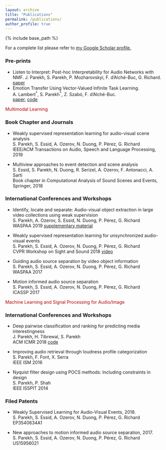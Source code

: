 ```yaml
---
layout: archive
title: "Publications"
permalink: /publications/
author_profile: true
---
```


{% include base_path %}


For a complete list please refer to <u><a href="https://scholar.google.com/citations?user=0k_gLpsAAAAJ&hl=en">my Google Scholar profile</a>.</u>




### Pre-prints
- Listen to Interpret: Post-hoc Interpretability for Audio
Networks with NMF. 
J. Parekh, S. Parekh, P. Mozharovskyi, F. d’Alché-Buc, G. Richard. 
[paper](https://arxiv.org/abs/2202.11479)
- Emotion Transfer Using Vector-Valued Infinite Task Learning.  
A. Lambert<sup>\*</sup>, S. Parekh<sup>\*</sup>, Z. Szabó, F. d’Alché-Buc.  
[paper](/files/vITL_emotransfer.pdf), [code](https://github.com/allambert/torch_itl/tree/master)

<p style="color:#b30000;"> Multimodal Learning </p>

### Book Chapter and Journals

- Weakly supervised representation learning for audio-visual scene analysis  
S. Parekh, S. Essid, A. Ozerov, N. Duong, P. Pérez, G. Richard  
IEEE/ACM Transactions on Audio, Speech and Language Processing, 2019

- Multiview approaches to event detection and scene analysis  
S. Essid, S. Parekh, N. Duong, R. Serizel, A. Ozerov, F. Antonacci, A. Sarti  
Book chapter in Computational Analysis of Sound Scenes and Events, Springer, 2018

### International Conferences and Workshops
- Identify, locate and separate: Audio-visual object extraction in large video collections using weak supervision  
S. Parekh, A. Ozerov, S. Essid, N. Duong, P. Pérez, G. Richard  
WASPAA 2019   [supplementary material](https://perso.telecom-paristech.fr/sparekh/ile2019_supp.html)

- Weakly supervised representation learning for unsynchronized audio-visual events  
S. Parekh, S. Essid, A. Ozerov, N. Duong, P. Pérez, G. Richard  
CVPR Workshop on Sight and Sound 2018   [video](https://www.youtube.com/watch?v=C-jrZ9SDMDY)  

- Guiding audio source separation by video object information  
S. Parekh, S. Essid, A. Ozerov, N. Duong, P. Pérez, G. Richard  
WASPAA 2017

- Motion informed audio source separation  
S. Parekh, S. Essid, A. Ozerov, N. Duong, P. Pérez, G. Richard  
ICASSP 2017

<p style="color:#b30000;">Machine Learning and Signal Processing for Audio/Image </p>

### International Conferences and Workshops
- Deep pairwise classification and ranking for predicting media interestingness  
J. Parekh, H. Tibrewal, S. Parekh  
ACM ICMR 2018 [code](https://github.com/jayneelparekh/Interestingness_ICMR)

- Improving audio retrieval through loudness profile categorization  
S. Parekh, F. Font, X. Serra  
IEEE ISM 2016

- Nyquist filter design using POCS methods: Including constraints in design  
S. Parekh, P. Shah  
IEEE ISSPIT 2014


### Filed Patents 
- Weakly Supervised Learning for Audio-Visual Events, 2018.  
S. Parekh, S. Essid, A. Ozerov, N. Duong, P. Pérez, G. Richard  
EP3540634A1

- New approaches to motion informed audio source separation, 2017.  
S. Parekh, S. Essid, A. Ozerov, N. Duong, P. Pérez, G. Richard  
US15956021
